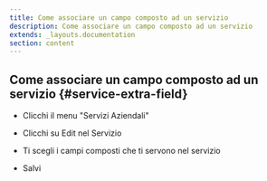 ```yaml
---
title: Come associare un campo composto ad un servizio
description: Come associare un campo composto ad un servizio
extends: _layouts.documentation
section: content
---
```


## Come associare un campo composto ad un servizio {#service-extra-field}

- Clicchi il menu "Servizi Aziendali"

- Clicchi su Edit nel Servizio

- Ti scegli i campi composti che ti servono nel servizio

- Salvi